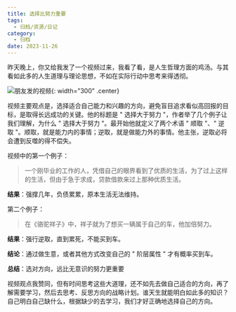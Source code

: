 ```yaml
---
title: 选择比努力重要
tags:
  - 归档/资源/日记
category:
  - 归档
date: 2023-11-26
---
```


昨天晚上，你又给我发了一个视频过来，我看了看，是人生哲理方面的鸡汤。与其看如此多的人生道理与理论思想，不如在实际行动中思考来得透彻。  

![朋友发的视频](https://ajiew.com/wp-content/uploads/2023/11/Snipaste_2023-11-26_12-24-50-300x174.png){: width="300" .center}

视频主要观点是，选择适合自己能力和兴趣的方向，避免盲目追求看似高回报的目标，是取得长远成功的关键。他的标题是 " 选择大于努力 "，作者举了几个例子让我们理解，为什么 " 选择大于努力 "。最开始他就定义了两个术语 " 顺取 "、" 逆取 "。顺取，就是能力内的事情；逆取，就是做能力外的事情。他主张，逆取必将会遭到反噬的得不偿失。

视频中的第一个例子：

> 一个刚毕业的工作的人，凭借自己的眼界看到了优质的生活，为了过上这样的生活，但由于急于求成，贷款借款来过上那种优质生活。

**结果**：强撑几年，负债累累，原本生活无法维持。

第二个例子：

> 在《骆驼祥子》中，祥子就为了想买一辆属于自己的车，他加倍努力。

**结果**：强行逆取，直到累死，不能买到车。

**结论**：通过做生意，或者其他方式改变自己的 " 阶层属性 " 才有概率买到车。

**总结**：选对方向，远比无意识的努力更重要

视频观点我赞同，但有时间思考这些大道理，还不如先去做自己适合的方向，再了解需要学习，然后去思考、反思方向的战略计划。谁天生就能明白如此多的知识？自己明白自己缺什么，根据缺少的去学习，我们才好正确地选择自己的方向。
